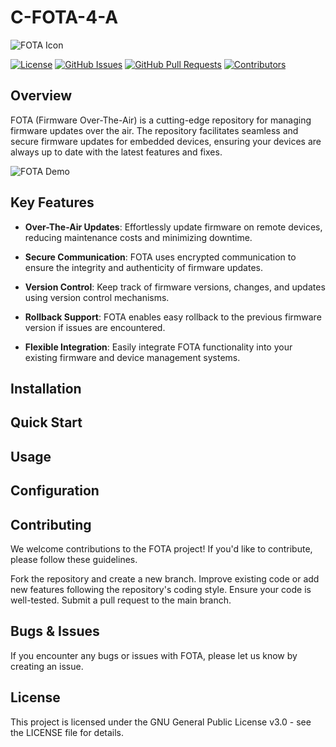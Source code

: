 # C-FOTA-4-A

![FOTA Icon](insert_icon_url_here)

[![License](https://img.shields.io/badge/License-GPL%203.0-blue.svg)](https://opensource.org/licenses/GPL-3.0)
[![GitHub Issues](https://img.shields.io/github/issues/mohamedashraf-eng/FOTA)](https://github.com/mohamedashraf-eng/FOTA/issues)
[![GitHub Pull Requests](https://img.shields.io/github/issues-pr/mohamedashraf-eng/FOTA)](https://github.com/mohamedashraf-eng/FOTA/pulls)
[![Contributors](https://img.shields.io/github/contributors/mohamedashraf-eng/FOTA)](https://github.com/mohamedashraf-eng/FOTA/graphs/contributors)

## Overview

FOTA (Firmware Over-The-Air) is a cutting-edge repository for managing firmware updates over the air. The repository facilitates seamless and secure firmware updates for embedded devices, ensuring your devices are always up to date with the latest features and fixes.

![FOTA Demo](insert_demo_gif_or_screenshot_here)

## Key Features

- **Over-The-Air Updates**: Effortlessly update firmware on remote devices, reducing maintenance costs and minimizing downtime.

- **Secure Communication**: FOTA uses encrypted communication to ensure the integrity and authenticity of firmware updates.

- **Version Control**: Keep track of firmware versions, changes, and updates using version control mechanisms.

- **Rollback Support**: FOTA enables easy rollback to the previous firmware version if issues are encountered.

- **Flexible Integration**: Easily integrate FOTA functionality into your existing firmware and device management systems.

## Installation

## Quick Start  

## Usage  


## Configuration  


## Contributing  
We welcome contributions to the FOTA project! If you'd like to contribute, please follow these guidelines.

Fork the repository and create a new branch.
Improve existing code or add new features following the repository's coding style.
Ensure your code is well-tested.
Submit a pull request to the main branch.

## Bugs & Issues

If you encounter any bugs or issues with FOTA, please let us know by creating an issue.
## License  
This project is licensed under the GNU General Public License v3.0 - see the LICENSE file for details.